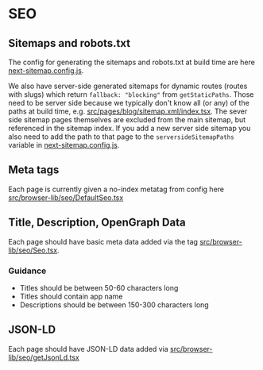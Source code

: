 # SEO

## Sitemaps and robots.txt

The config for generating the sitemaps and robots.txt at build time are here [next-sitemap.config.js](../next-sitemap.config.js).

We also have server-side generated sitemaps for dynamic routes (routes with slugs) which return `fallback: "blocking"` from `getStaticPaths`. Those need to be server side because we typically don't know all (or any) of the paths at build time, e.g. [src/pages/blog/sitemap.xml/index.tsx](../src/pages/blog/sitemap.xml/index.tsx). The sever side sitemap pages themselves are excluded from the main sitemap, but referenced in the sitemap index. If you add a new server side sitemap you also need to add the path to that page to the `serversideSitemapPaths` variable in [next-sitemap.config.js](../next-sitemap.config.js).

## Meta tags

Each page is currently given a no-index metatag from config here [src/browser-lib/seo/DefaultSeo.tsx](../src/browser-lib/seo/DefaultSeo.tsx)

## Title, Description, OpenGraph Data

Each page should have basic meta data added via the <SEO> tag [src/browser-lib/seo/Seo.tsx](../src/browser-lib/seo/Seo.tsx).

### Guidance

- Titles should be between 50-60 characters long
- Titles should contain app name
- Descriptions should be between 150-300 characters long

## JSON-LD

Each page should have JSON-LD data added via [src/browser-lib/seo/getJsonLd.tsx](../src/browser-lib/seo/getJsonLd.tsx)
